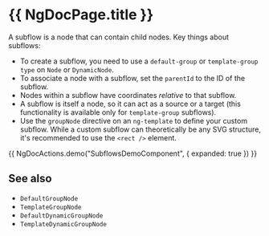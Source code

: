 # {{ NgDocPage.title }}

A subflow is a node that can contain child nodes. Key things about subflows:

- To create a subflow, you need to use a `default-group` or `template-group` `type` on `Node` or `DynamicNode`.
- To associate a node with a subflow, set the `parentId` to the ID of the subflow.
- Nodes within a subflow have coordinates *relative* to that subflow.
- A subflow is itself a node, so it can act as a source or a target (this functionality is available only for `template-group` subflows).
- Use the `groupNode` directive on an `ng-template` to define your custom subflow. While a custom subflow can theoretically be any SVG structure, it's recommended to use the `<rect />` element.

{{ NgDocActions.demo("SubflowsDemoComponent", { expanded: true }) }}

## See also

- `DefaultGroupNode`
- `TemplateGroupNode`
- `DefaultDynamicGroupNode`
- `TemplateDynamicGroupNode`

